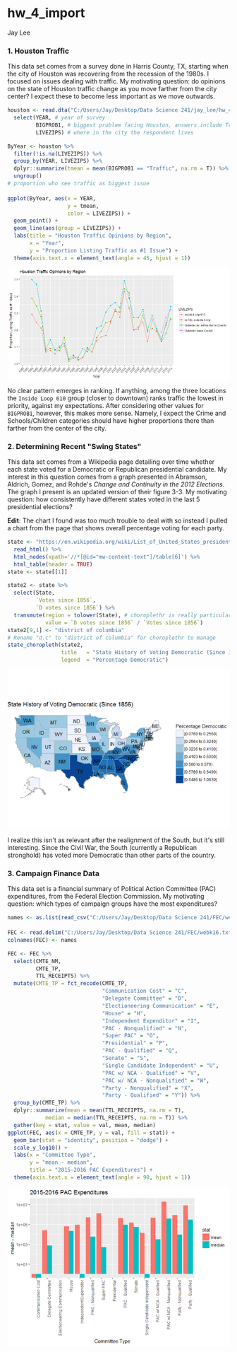 hw\_4\_import
================
Jay Lee

### 1. Houston Traffic

This data set comes from a survey done in Harris County, TX, starting when the city of Houston was recovering from the recession of the 1980s. I focused on issues dealing with traffic. My motivating question: do opinions on the state of Houston traffic change as you move farther from the city center? I expect these to become less important as we move outwards.

``` r
houston <- read.dta("C:/Users/Jay/Desktop/Data Science 241/jay_lee/hw_4_import/Houston/DS0001/20428-0001-Data.dta") %>%
  select(YEAR, # year of survey
         BIGPROB1, # biggest problem facing Houston, answers include Traffic
         LIVEZIPS) # where in the city the respondent lives
```

``` r
ByYear <- houston %>%
  filter(!is.na(LIVEZIPS)) %>%
  group_by(YEAR, LIVEZIPS) %>%
  dplyr::summarize(tmean = mean(BIGPROB1 == "Traffic", na.rm = T)) %>% 
  ungroup()
# proportion who see traffic as biggest issue

ggplot(ByYear, aes(x = YEAR,
                   y = tmean,
                   color = LIVEZIPS)) +
  geom_point() +
  geom_line(aes(group = LIVEZIPS)) +
  labs(title = "Houston Traffic Opinions by Region",
       x = "Year",
       y = "Proportion Listing Traffic as #1 Issue") +
  theme(axis.text.x = element_text(angle = 45, hjust = 1))
```

![](hw_4_import_files/figure-markdown_github/tidy%20plot%201-1.png)

No clear pattern emerges in ranking. If anything, among the three locations the `Inside Loop 610` group (closer to downtown) ranks traffic the lowest in priority, against my expectations. After considering other values for `BIGPROB1`, however, this makes more sense. Namely, I expect the Crime and Schools/Children categories should have higher proportions there than farther from the center of the city.

### 2. Determining Recent "Swing States"

This data set comes from a Wikipedia page detailing over time whether each state voted for a Democratic or Republican presidential candidate. My interest in this question comes from a graph presented in Abramson, Aldrich, Gomez, and Rohde's *Change and Continuity in the 2012 Elections*. The graph I present is an updated version of their figure 3-3. My motivating question: how consistently have different states voted in the last 5 presidential elections?

**Edit**: The chart I found was too much trouble to deal with so instead I pulled a chart from the page that shows overall percentage voting for each party.

``` r
state <- "https://en.wikipedia.org/wiki/List_of_United_States_presidential_election_results_by_state" %>%
  read_html() %>%
  html_nodes(xpath='//*[@id="mw-content-text"]/table[6]') %>%
  html_table(header = TRUE)
state <- state[[1]]
```

``` r
state2 <- state %>%
  select(State,
         `Votes since 1856`,
         `D votes since 1856`) %>%
  transmute(region = tolower(State), # choroplethr is really particular about format
            value = `D votes since 1856` / `Votes since 1856`)
state2[9,1] <- "district of columbia"
# Rename "d.c" to "district of columbia" for choroplethr to manage
state_choropleth(state2,
                 title   = "State History of Voting Democratic (Since 1856)",
                 legend  = "Percentage Democratic")
```

![](hw_4_import_files/figure-markdown_github/tidy%20plot%202-1.png)

I realize this isn't as relevant after the realignment of the South, but it's still interesting. Since the Civil War, the South (currently a Republican stronghold) has voted more Democratic than other parts of the country.

### 3. Campaign Finance Data

This data set is a financial summary of Political Action Committee (PAC) expenditures, from the Federal Election Commission. My motivating question: which types of campaign groups have the most expenditures?

``` r
names <- as.list(read_csv("C:/Users/Jay/Desktop/Data Science 241/FEC/webk_header_file.csv", col_names = F))

FEC <- read.delim("C:/Users/Jay/Desktop/Data Science 241/FEC/webk16.txt", header = FALSE, sep = "|")
colnames(FEC) <- names
```

``` r
FEC <- FEC %>%
  select(CMTE_NM,
         CMTE_TP,
         TTL_RECEIPTS) %>%
  mutate(CMTE_TP = fct_recode(CMTE_TP,
                              "Communication Cost" = "C",
                              "Delegate Committee" = "D",
                              "Electioneering Communication" = "E",
                              "House" = "H",
                              "Independent Expenditor" = "I",
                              "PAC - Nonqualified" = "N",
                              "Super PAC" = "O",
                              "Presidential" = "P",
                              "PAC - Qualified" = "Q",
                              "Senate" = "S",
                              "Single Candidate Independent" = "U",
                              "PAC w/ NCA - Qualified" = "V",
                              "PAC w/ NCA - Nonqualified" = "W",
                              "Party - Nonqualified" = "X",
                              "Party - Qualified" = "Y")) %>%
  group_by(CMTE_TP) %>%
  dplyr::summarize(mean = mean(TTL_RECEIPTS, na.rm = T),
            median = median(TTL_RECEIPTS, na.rm = T)) %>%
  gather(key = stat, value = val, mean, median)
ggplot(FEC, aes(x = CMTE_TP, y = val, fill = stat)) +
  geom_bar(stat = "identity", position = "dodge") +
  scale_y_log10() +
  labs(x = "Committee Type",
       y = "mean - median",
       title = "2015-2016 PAC Expenditures") +
  theme(axis.text.x = element_text(angle = 90, hjust = 1))
```

![](hw_4_import_files/figure-markdown_github/tidy%20plot%203-1.png)

